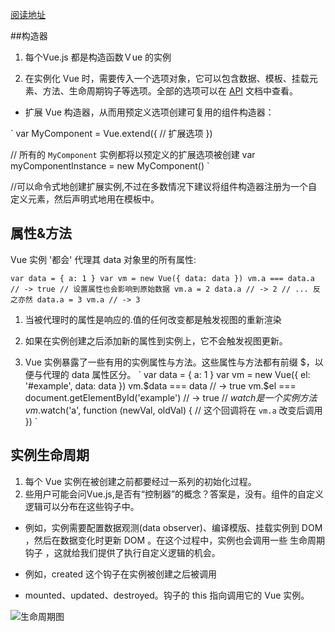 [阅读地址](https://cn.vuejs.org/v2/guide/instance.html#构造器)


##构造器

1. 每个Vue.js 都是构造函数Ｖue 的实例

2. 在实例化 Vue 时，需要传入一个选项对象，它可以包含数据、模板、挂载元素、方法、生命周期钩子等选项。全部的选项可以在 [API](https://cn.vuejs.org/v2/api/#选项-数据) 文档中查看。



- 扩展 Vue 构造器，从而用预定义选项创建可复用的组件构造器：

`
var MyComponent = Vue.extend({
  // 扩展选项
})

// 所有的 `MyComponent` 实例都将以预定义的扩展选项被创建
var myComponentInstance = new MyComponent()
`

//可以命令式地创建扩展实例,不过在多数情况下建议将组件构造器注册为一个自定义元素，然后声明式地用在模板中。


## 属性&方法

Vue 实例 '都会' 代理其 data 对象里的所有属性:

`
var data = { a: 1 }
var vm = new Vue({
  data: data
})
vm.a === data.a // -> true
// 设置属性也会影响到原始数据
vm.a = 2
data.a // -> 2
// ... 反之亦然
data.a = 3
vm.a // -> 3
`

1. 当被代理时的属性是响应的.值的任何改变都是触发视图的重新渲染
2. 如果在实例创建之后添加新的属性到实例上，它不会触发视图更新。

3. Vue 实例暴露了一些有用的实例属性与方法。这些属性与方法都有前缀 $，以便与代理的 data 属性区分。
`
var data = { a: 1 }
var vm = new Vue({
  el: '#example',
  data: data
})
vm.$data === data // -> true
vm.$el === document.getElementById('example') // -> true
// $watch 是一个实例方法
vm.$watch('a', function (newVal, oldVal) {
  // 这个回调将在 `vm.a`  改变后调用
})
`

## 实例生命周期

1. 每个 Vue 实例在被创建之前都要经过一系列的初始化过程。
2. 些用户可能会问Vue.js,是否有“控制器”的概念？答案是，没有。组件的自定义逻辑可以分布在这些钩子中。

- 例如，实例需要配置数据观测(data observer)、编译模版、挂载实例到 DOM ，然后在数据变化时更新 DOM 。在这个过程中，实例也会调用一些 生命周期钩子 ，这就给我们提供了执行自定义逻辑的机会。

- 例如，created 这个钩子在实例被创建之后被调用

- mounted、updated、destroyed。钩子的 this 指向调用它的 Vue 实例。

![生命周期图](https://cn.vuejs.org/images/lifecycle.png)



